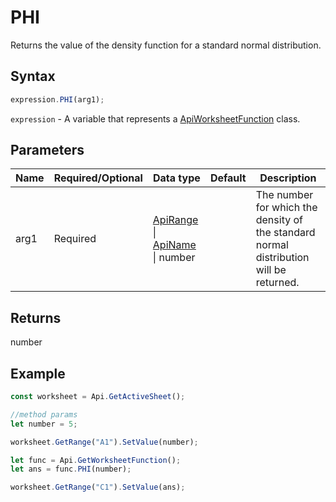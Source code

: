 # PHI

Returns the value of the density function for a standard normal distribution.

## Syntax

```javascript
expression.PHI(arg1);
```

`expression` - A variable that represents a [ApiWorksheetFunction](../ApiWorksheetFunction.md) class.

## Parameters

| **Name** | **Required/Optional** | **Data type** | **Default** | **Description** |
| ------------- | ------------- | ------------- | ------------- | ------------- |
| arg1 | Required | [ApiRange](../../ApiRange/ApiRange.md) \| [ApiName](../../ApiName/ApiName.md) \| number |  | The number for which the density of the standard normal distribution will be returned. |

## Returns

number

## Example



```javascript editor-xlsx
const worksheet = Api.GetActiveSheet();

//method params
let number = 5;

worksheet.GetRange("A1").SetValue(number);

let func = Api.GetWorksheetFunction();
let ans = func.PHI(number);

worksheet.GetRange("C1").SetValue(ans);

```
